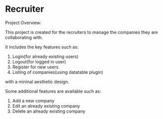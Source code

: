 # Recruiter

Project Overview:

This project is created for the recruiters to manage the companies they are collaborating with.

It includes the key features such as:

1) Login(for already existing users)
2) Logout(for logged in user)
3) Register for new users
4) Listing of companies(using datatable plugin)

with a mininal aesthetic design.


Some additional features are available such as:

1) Add a new company
2) Edit an already existing company
3) Delete an already existing company

